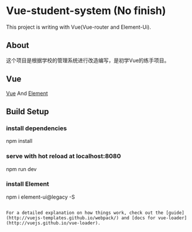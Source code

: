 # Vue-student-system (No finish)


This project is writing with Vue(Vue-router and Element-Ui).


## About
这个项目是根据学校的管理系统进行改造编写，是初学Vue的练手项目。

## Vue
[Vue](https://cn.vuejs.org/) And [Element](http://element-cn.eleme.io/1.4/#/zh-CN/component/installation)

## Build Setup

### install dependencies
npm install

### serve with hot reload at localhost:8080
npm run dev

### install Element
npm i element-ui@legacy -S
```

For a detailed explanation on how things work, check out the [guide](http://vuejs-templates.github.io/webpack/) and [docs for vue-loader](http://vuejs.github.io/vue-loader).

